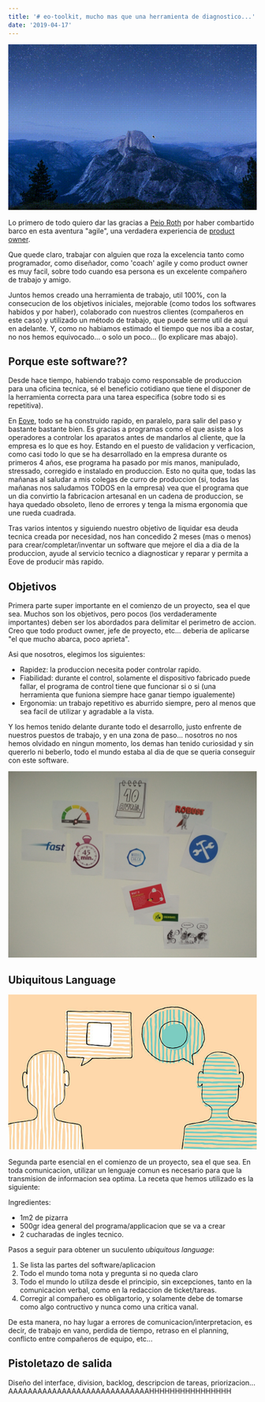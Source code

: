 ```yaml
---
title: '# eo-toolkit, mucho mas que una herramienta de diagnostico...'
date: '2019-04-17'
---
```


![eo-toolkit launch](./splas-toolkit.gif)

Lo primero de todo quiero dar las gracias a [Peio Roth](https://about.me/peioroth) por haber combartido barco en esta aventura "agile", una verdadera experiencia de [product owner](https://proyectosagiles.org/cliente-product-owner/).

Que quede claro, trabajar con alguien que roza la excelencia tanto como programador, como diseñador, como 'coach' agile y como product owner es muy facil, sobre todo cuando esa persona es un excelente compañero de trabajo y amigo.

Juntos hemos creado una herramienta de trabajo, util 100%, con la consecucion de los objetivos iniciales, mejorable (como todos los softwares habidos y por haber), colaborado con nuestros clientes (compañeros en este caso) y utilizado un método de trabajo, que puede serme util de aqui en adelante. Y, como no habiamos estimado el tiempo que nos iba a costar, no nos hemos equivocado... o solo un poco... (lo explicare mas abajo).

## Porque este software??

Desde hace tiempo, habiendo trabajo como responsable de produccion para una oficina tecnica, sé el beneficio cotidiano que tiene el disponer de la herramienta correcta para una tarea especifica (sobre todo si es repetitiva).

En [Eove](http://eove.fr/cms/), todo se ha construido rapido, en paralelo, para salir del paso y bastante bastante bien. Es gracias a programas como el que asiste a los operadores a controlar los aparatos antes de mandarlos al cliente, que la empresa es lo que es hoy. Estando en el puesto de validacion y verficacion, como casi todo lo que se ha desarrollado en la empresa durante os primeros 4 años, ese programa ha pasado por mis manos, manipulado, stressado, corregido e instalado en produccion. Esto no quita que, todas las mañanas al saludar a mis colegas de curro de produccion (si, todas las mañanas nos saludamos TODOS en la empresa) vea que el programa que un dia convirtio la fabricacion artesanal en un cadena de produccion, se haya quedado obsoleto, lleno de errores y tenga la misma ergonomia que une rueda cuadrada.

Tras varios intentos y siguiendo nuestro objetivo de liquidar esa deuda tecnica creada por necesidad, nos han concedido 2 meses (mas o menos) para crear/completar/inventar un software que mejore el dia a dia de la produccion, ayude al servicio tecnico a diagnosticar y reparar y permita a Eove de producir màs rapido.

## Objetivos

Primera parte super importante en el comienzo de un proyecto, sea el que sea. Muchos son los objetivos, pero pocos (los verdaderamente importantes) deben ser los abordados para delimitar el perimetro de accion. Creo que todo product owner, jefe de proyecto, etc... deberia de aplicarse "el que mucho abarca, poco aprieta".

Asi que nosotros, elegimos los siguientes:

- Rapidez: la produccion necesita poder controlar rapido.
- Fiabilidad: durante el control, solamente el dispositivo fabricado puede fallar, el programa de control tiene que funcionar si o si (una herramienta que funiona siempre hace ganar tiempo igualemente)
- Ergonomia: un trabajo repetitivo es aburrido siempre, pero al menos que sea facil de utilizar y agradable a la vista.

Y los hemos tenido delante durante todo el desarrollo, justo enfrente de nuestros puestos de trabajo, y en una zona de paso... nosotros no nos hemos olvidado en ningun momento, los demas han tenido curiosidad y sin quererlo ni beberlo, todo el mundo estaba al dia de que se queria conseguir con este software.

![eo-toolkit launch](./projet_targets.jpg)

## Ubiquitous Language

![communication issue](./com_issue_3.jpg)

Segunda parte esencial en el comienzo de un proyecto, sea el que sea. En toda comunicacion, utilizar un lenguaje comun es necesario para que la transmision de informacion sea optima. La receta que hemos utilizado es la siguiente:

Ingredientes:
- 1m2 de pizarra
- 500gr idea general del programa/applicacion que se va a crear
- 2 cucharadas de ingles tecnico.

Pasos a seguir para obtener un suculento _ubiquitous language_:
1. Se lista las partes del software/aplicacion
2. Todo el mundo toma nota y pregunta si no queda claro
3. Todo el mundo lo utiliza desde el principio, sin excepciones, tanto en la comunicacion verbal, como en la redaccion de ticket/tareas.
4. Corregir al compañero es obligartorio, y solamente debe de tomarse como algo contructivo y nunca como una critica vanal.

De esta manera, no hay lugar a errores de comunicacion/interpretacion, es decir, de trabajo en vano, perdida de tiempo, retraso en el planning, conflicto entre compañeros de equipo, etc...

## Pistoletazo de salida

Diseño del interface, division, backlog, descripcion de tareas, priorizacion... AAAAAAAAAAAAAAAAAAAAAAAAAAAAAHHHHHHHHHHHHHHHH

